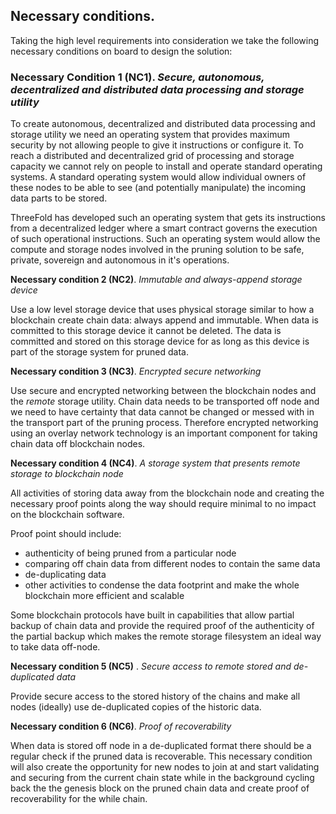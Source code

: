 
## Necessary conditions.

Taking the high level requirements into consideration we take the following necessary conditions on board to design the solution:

### **Necessary Condition 1 (NC1)**. *Secure, autonomous, decentralized and distributed data processing and storage utility*

To create autonomous, decentralized and distributed data processing and storage utility we need an operating system that provides maximum security by not allowing people to give it instructions or configure it.  To reach a distributed and decentralized grid of processing and storage capacity we cannot rely on people to install and operate standard operating systems.  A standard operating system would allow individual owners of these nodes to be able to see (and potentially manipulate) the incoming data parts to be stored.

ThreeFold has developed such an operating system that gets its instructions from a decentralized ledger where a smart contract governs the execution of such operational instructions.  Such an operating system would allow the compute and storage nodes involved in the pruning solution to be safe, private, sovereign and autonomous  in it's operations.

**Necessary condition 2 (NC2)**. *Immutable and always-append storage device*

Use a low level storage device that uses physical storage similar to how a blockchain create chain data: always append and immutable.  When data is committed to this storage device it cannot be deleted.  The data is committed and stored on this storage device for as long as this device is part of the storage system for pruned data.

**Necessary condition 3 (NC3)**. *Encrypted secure networking*

Use secure and encrypted networking between the blockchain nodes and the *remote* storage utility.  Chain data needs to be transported off node and we need to have certainty that data cannot be changed or messed with in the transport part of the pruning process. Therefore encrypted networking using an overlay network technology is an important component for taking chain data off blockchain nodes.

**Necessary condition 4 (NC4)**. *A storage system that presents remote storage to blockchain node*


All activities of storing data away from the blockchain node and creating the necessary proof points along the way should require minimal to no impact on the blockchain software.  

Proof point should include:
- authenticity of being pruned from a particular node
- comparing off chain data from different nodes to contain the same data
- de-duplicating data   
- other activities to condense the data footprint and make the whole blockchain more efficient and scalable

Some blockchain protocols have built in capabilities that allow partial backup of chain data and provide the required proof of the authenticity of the partial backup which makes the remote storage filesystem an ideal way to take data off-node.

**Necessary condition 5 (NC5)** . *Secure access to remote stored and de-duplicated data*

Provide secure access to the stored history of the chains and make all nodes (ideally) use de-duplicated copies of the historic data.

**Necessary condition 6 (NC6)**. *Proof of recoverability*

When data is stored off node in a de-duplicated format there should be a regular check if the pruned data is recoverable.  This necessary condition will also create the opportunity for new nodes to join at and start validating and securing from the current chain state while in the background cycling back the the genesis block on the pruned chain data and create proof of recoverability for the while chain. 

